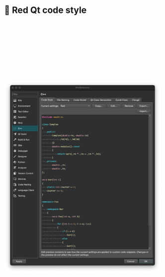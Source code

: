# 📝 Red Qt code style


<img src="https://github.com/Red-company/Qt-code-style/blob/main/Red_codestyle_preview.png?raw=true" style="object-fit:contain;
            width:auto;
            height:1000px;">
